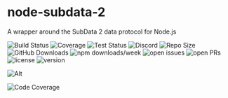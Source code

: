 # node-subdata-2

A wrapper around the SubData 2 data protocol for Node.js

![Build Status](https://img.shields.io/github/actions/workflow/status/thetayloredman/node-subdata-2/build.yml?style=flat-square) ![Coverage](https://img.shields.io/codecov/c/github/thetayloredman/node-subdata-2?style=flat-square) ![Test Status](https://img.shields.io/github/actions/workflow/status/thetayloredman/node-subdata-2/test.yml?label=tests&style=flat-square) ![Discord](https://img.shields.io/discord/771056568988860433?label=discord&style=flat-square) ![Repo Size](https://img.shields.io/github/repo-size/thetayloredman/node-subdata-2?style=flat-square) ![GitHub Downloads](https://img.shields.io/github/downloads/thetayloredman/node-subdata-2/latest/total?style=flat-square&label=github+downloads+@latest) ![npm downloads/week](https://img.shields.io/npm/dw/subdata-2?style=flat-square&label=npm+downloads+per+week) ![open issues](https://img.shields.io/github/issues-raw/thetayloredman/node-subdata-2?style=flat-square) ![open PRs](https://img.shields.io/github/issues-pr-raw/thetayloredman/node-subdata-2?style=flat-square) ![license](https://img.shields.io/github/license/thetayloredman/node-subdata-2?style=flat-square) ![version](https://img.shields.io/github/package-json/v/thetayloredman/node-subdata-2?style=flat-square)

![Alt](https://repobeats.axiom.co/api/embed/d3888f0fbfe57607655d9023cc797dae211cb447.svg "Repobeats analytics image")

![Code Coverage](https://codecov.io/gh/thetayloredman/node-subdata-2/branch/main/graphs/icicle.svg?token=KJDXFBU9CO)
